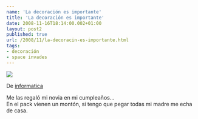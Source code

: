 ```yaml
---
name: 'La decoración es importante'
title: 'La decoración es importante'
date: 2008-11-16T18:14:00.002+01:00
layout: post2
published: true
url: /2008/11/la-decoracin-es-importante.html
tags: 
- decoración
- space invades
---
```


[![](http://lh3.ggpht.com/_XzuP3e63Ok8/SR_-tKr_AHI/AAAAAAAABZY/ElBcFPn6Ncc/s400/07112008396.jpg)](http://picasaweb.google.es/lh/photo/N47zcxloyiT4VfrFtPV8pA)

De [informatica](http://picasaweb.google.es/qualopec/Informatica)

  
  
Me las regaló mi novia en mi cumpleaños...  
En el pack vienen un montón, si tengo que pegar todas mi madre me echa de casa.